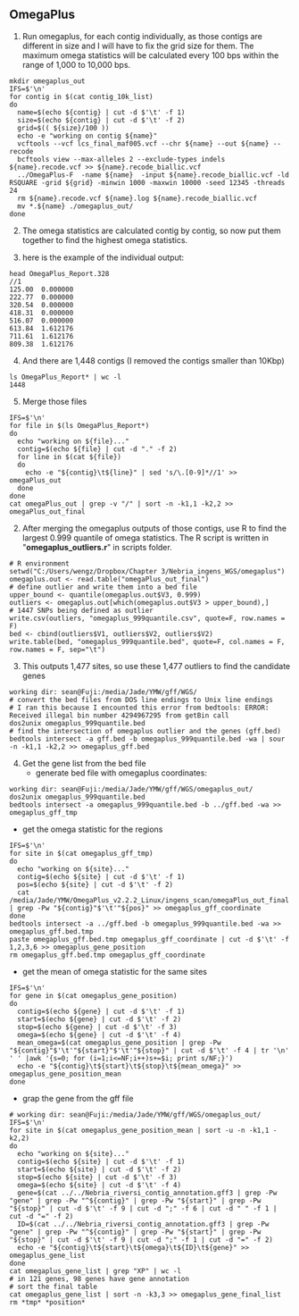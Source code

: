 ## OmegaPlus
1. Run omegaplus, for each contig individually, as those contigs are different in size and I will have to fix the grid size for them. The maximum omega statistics will be calculated every 100 bps within the range of 1,000 to 10,000 bps. 
```
mkdir omegaplus_out
IFS=$'\n'
for contig in $(cat contig_10k_list)
do
  name=$(echo ${contig} | cut -d $'\t' -f 1)
  size=$(echo ${contig} | cut -d $'\t' -f 2)
  grid=$(( ${size}/100 ))
  echo -e "working on contig ${name}"
  vcftools --vcf lcs_final_maf005.vcf --chr ${name} --out ${name} --recode
  bcftools view --max-alleles 2 --exclude-types indels ${name}.recode.vcf >> ${name}.recode_biallic.vcf
  ../OmegaPlus-F  -name ${name}  -input ${name}.recode_biallic.vcf -ld RSQUARE -grid ${grid} -minwin 1000 -maxwin 10000 -seed 12345 -threads 24
  rm ${name}.recode.vcf ${name}.log ${name}.recode_biallic.vcf
  mv *.${name} ./omegaplus_out/
done
```
2. The omega statistics are calculated contig by contig, so now put them together to find the highest omega statistics.

3. here is the example of the individual output:
```
head OmegaPlus_Report.328
//1
125.00  0.000000
222.77  0.000000
320.54  0.000000
418.31  0.000000
516.07  0.000000
613.84  1.612176
711.61  1.612176
809.38  1.612176
```
4. And there are 1,448 contigs (I removed the contigs smaller than 10Kbp)
```
ls OmegaPlus_Report* | wc -l
1448
```
5. Merge those files
```
IFS=$'\n'
for file in $(ls OmegaPlus_Report*)
do
  echo "working on ${file}..."
  contig=$(echo ${file} | cut -d "." -f 2)
  for line in $(cat ${file})
  do
    echo -e "${contig}\t${line}" | sed 's/\.[0-9]*//1' >> omegaPlus_out
  done
done
cat omegaPlus_out | grep -v "/" | sort -n -k1,1 -k2,2 >> omegaPlus_out_final
```

2. After merging the omegaplus outputs of those contigs, use R to find the largest 0.999 quantile of omega statistics. The R script is written in "**omegaplus_outliers.r**" in scripts folder.
```
# R environment
setwd("C:/Users/wengz/Dropbox/Chapter 3/Nebria_ingens_WGS/omegaplus")
omegaplus.out <- read.table("omegaPlus_out_final")
# define outlier and write them into a bed file
upper_bound <- quantile(omegaplus.out$V3, 0.999)
outliers <- omegaplus.out[which(omegaplus.out$V3 > upper_bound),]
# 1447 SNPs being defined as outlier
write.csv(outliers, "omegaplus_999quantile.csv", quote=F, row.names = F)
bed <- cbind(outliers$V1, outliers$V2, outliers$V2)
write.table(bed, "omegaplus_999quantile.bed", quote=F, col.names = F, row.names = F, sep="\t")
```

3. This outputs 1,477 sites, so use these 1,477 outliers to find the candidate genes
```
working dir: sean@Fuji:/media/Jade/YMW/gff/WGS/
# convert the bed files from DOS line endings to Unix line endings
# I ran this because I encounted this error from bedtools: ERROR: Received illegal bin number 4294967295 from getBin call
dos2unix omegaplus_999quantile.bed
# find the intersection of omegaplus outlier and the genes (gff.bed)
bedtools intersect -a gff.bed -b omegaplus_999quantile.bed -wa | sour -n -k1,1 -k2,2 >> omegaplus_gff.bed
```

4. Get the gene list from the bed file
    - generate bed file with omegaplus coordinates:
```
working dir: sean@Fuji:/media/Jade/YMW/gff/WGS/omegaplus_out/
dos2unix omegaplus_999quantile.bed
bedtools intersect -a omegaplus_999quantile.bed -b ../gff.bed -wa >> omegaplus_gff_tmp
```

 - get the omega statistic for the regions
```
IFS=$'\n'
for site in $(cat omegaplus_gff_tmp)
do
  echo "working on ${site}..."
  contig=$(echo ${site} | cut -d $'\t' -f 1)
  pos=$(echo ${site} | cut -d $'\t' -f 2)
  cat /media/Jade/YMW/OmegaPlus_v2.2.2_Linux/ingens_scan/omegaPlus_out_final | grep -Pw "${contig}"$'\t'"${pos}" >> omegaplus_gff_coordinate
done
bedtools intersect -a ../gff.bed -b omegaplus_999quantile.bed -wa >> omegaplus_gff.bed.tmp
paste omegaplus_gff.bed.tmp omegaplus_gff_coordinate | cut -d $'\t' -f 1,2,3,6 >> omegaplus_gene_position
rm omegaplus_gff.bed.tmp omegaplus_gff_coordinate
```
  - get the mean of omega statistic for the same sites
```
IFS=$'\n'
for gene in $(cat omegaplus_gene_position)
do
  contig=$(echo ${gene} | cut -d $'\t' -f 1)
  start=$(echo ${gene} | cut -d $'\t' -f 2)
  stop=$(echo ${gene} | cut -d $'\t' -f 3)
  omega=$(echo ${gene} | cut -d $'\t' -f 4)
  mean_omega=$(cat omegaplus_gene_position | grep -Pw "${contig}"$'\t'"${start}"$'\t'"${stop}" | cut -d $'\t' -f 4 | tr '\n' ' ' |awk '{s=0; for (i=1;i<=NF;i++)s+=$i; print s/NF;}')
  echo -e "${contig}\t${start}\t${stop}\t${mean_omega}" >> omegaplus_gene_position_mean
done
```


  - grap the gene from the gff file
```
# working dir: sean@Fuji:/media/Jade/YMW/gff/WGS/omegaplus_out/
IFS=$'\n'
for site in $(cat omegaplus_gene_position_mean | sort -u -n -k1,1 -k2,2)
do
  echo "working on ${site}..."
  contig=$(echo ${site} | cut -d $'\t' -f 1)
  start=$(echo ${site} | cut -d $'\t' -f 2)
  stop=$(echo ${site} | cut -d $'\t' -f 3)
  omega=$(echo ${site} | cut -d $'\t' -f 4)
  gene=$(cat ../../Nebria_riversi_contig_annotation.gff3 | grep -Pw "gene" | grep -Pw "^${contig}" | grep -Pw "${start}" | grep -Pw "${stop}" | cut -d $'\t' -f 9 | cut -d ";" -f 6 | cut -d " " -f 1 | cut -d "=" -f 2)
  ID=$(cat ../../Nebria_riversi_contig_annotation.gff3 | grep -Pw "gene" | grep -Pw "^${contig}" | grep -Pw "${start}" | grep -Pw "${stop}" | cut -d $'\t' -f 9 | cut -d ";" -f 1 | cut -d "=" -f 2)
  echo -e "${contig}\t${start}\t${omega}\t${ID}\t${gene}" >> omegaplus_gene_list
done
cat omegaplus_gene_list | grep "XP" | wc -l 
# in 121 genes, 98 genes have gene annotation
# sort the final table
cat omegaplus_gene_list | sort -n -k3,3 >> omegaplus_gene_final_list
rm *tmp* *position*
```



